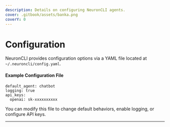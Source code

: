 ```yaml
---
description: Details on configuring NeuronCLI agents.
cover: .gitbook/assets/banka.png
coverY: 0
---
```


# Configuration

NeuronCLI provides configuration options via a YAML file located at `~/.neuroncli/config.yaml`.

#### Example Configuration File

```
default_agent: chatbot
logging: true
api_keys:
  openai: sk-xxxxxxxxxx
```

You can modify this file to change default behaviors, enable logging, or configure API keys.

***

###
